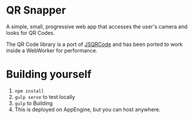 QR Snapper
==========

A simple, small, progressive web app that accesses the user's camera
and looks for QR Codes.

The QR Code library is a port of [JSQRCode](https://github.com/LazarSoft/jsqrcode) and has been ported to work inside a WebWorker for performance.


Building yourself
=================

1. `npm install`
2. `gulp serve` to test locally
3. `gulp` to Building
4. This is deployed on AppEngine, but you can host anywhere.
